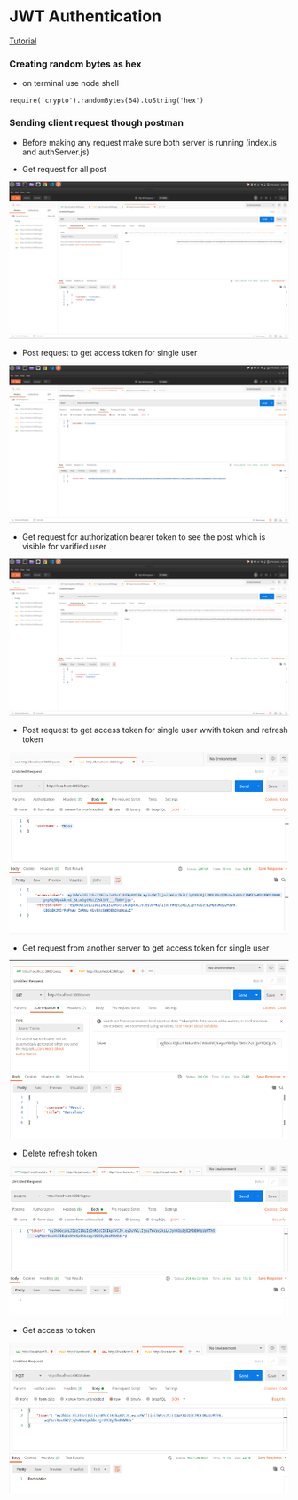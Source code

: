 # JWT Authentication

[Tutorial](https://www.youtube.com/watch?v=mbsmsi7l3r4)

### Creating random bytes as hex

 - on terminal use node shell
 
 ```
 require('crypto').randomBytes(64).toString('hex')
 ```

 ### Sending client request though postman

  - Before making any request make sure both server is running (index.js and authServer.js)

  - Get request for all post

  ![All posts](server/img/postman-1.png)

  - Post request to get access token for single user

  ![All posts](server/img/postman-2.png)

  - Get request for authorization bearer token to see the post which is visible for varified user

  ![All posts](server/img/postman-1.png)

  - Post request to get access token for single user wwith token and refresh token

  ![All posts](server/img/postman-4.png)

  - Get request from another server to get access token for single user

  ![All posts](server/img/postman-5.png)



  - Delete refresh token

  ![All posts](server/img/postman-6.png)

  - Get access to token

  ![All posts](server/img/postman-7.png)
